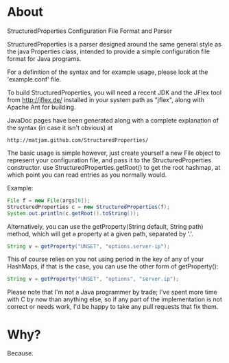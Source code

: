 # About

StructuredProperties Configuration File Format and Parser

StructuredProperties is a parser designed around the same general
style as the java Properties class, intended to provide a simple
configuration file format for Java programs.

For a definition of the syntax and for example usage, please look
at the 'example.conf' file.

To build StructuredProperties, you will need a recent JDK and the
JFlex tool from http://jflex.de/ installed in your system path as
"jflex", along with Apache Ant for building.

JavaDoc pages have been generated along with a complete explanation
of the syntax (in case it isn't obvious) at

    http://matjam.github.com/StructuredProperties/

The basic usage is simple however, just create yourself a new File 
object to represent your configuration file, and pass it to the 
StructuredProperties constructor. use StructuredProperties.getRoot()
to get the root hashmap, at which point you can read entries as you 
normally would.

Example:

```java
File f = new File(args[0]);
StructuredProperties c = new StructuredProperties(f);
System.out.println(c.getRoot().toString());
```
Alternatively, you can use the getProperty(String default, String path)
method, which will get a property at a given path, separated by '.'.

```java
String v = getProperty("UNSET", "options.server-ip");
```

This of course relies on you not using period in the key of any of
your HashMaps, if that is the case, you can use the other form of
getProperty():

```java
String v = getProperty("UNSET", "options", "server.ip");
```

Please note that I'm not a Java programmer by trade; I've spent more time
with C by now than anything else, so if any part of the implementation
is not correct or needs work, I'd be happy to take any pull requests
that fix them.

# Why?

Because.